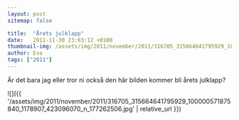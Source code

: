 ```yaml
---
layout: post
sitemap: false

title:  "Årets julklapp"
date:   2011-11-30 23:03:12 +0100
thumbnail-img: /assets/img/2011/november/2011/316705_315664641795929_100000571875840_1178907_423096070_n_177262506.jpg
author: Eva
tags: ["2011"]
---
```





Är det bara jag eller tror ni också den här bilden kommer bli årets julklapp?

![]({{ '/assets/img/2011/november/2011/316705_315664641795929_100000571875840_1178907_423096070_n_177262506.jpg'  | relative_url }})

